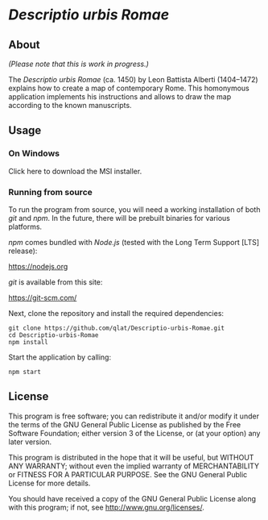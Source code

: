 # *Descriptio urbis Romae*

## About

*(Please note that this is work in progress.)*

The *Descriptio urbis Romae* (ca. 1450) by Leon Battista Alberti (1404–1472) explains how to create a map of contemporary Rome. This homonymous application implements his instructions and allows to draw the map according to the known manuscripts.

## Usage

### On Windows

Click here to download the MSI installer.

### Running from source

To run the program from source, you will need a working installation of both *git* and *npm*. In the future, there will be prebuilt binaries for various platforms.

*npm* comes bundled with *Node.js* (tested with the Long Term Support [LTS] release):

https://nodejs.org

*git* is available from this site:

https://git-scm.com/

Next, clone the repository and install the required dependencies:

```
git clone https://github.com/qlat/Descriptio-urbis-Romae.git
cd Descriptio-urbis-Romae
npm install
```

Start the application by calling:

```
npm start
```

## License

This program is free software; you can redistribute it and/or modify it under the terms of the GNU General Public License as published by the Free Software Foundation; either version 3 of the License, or (at your option) any later version.

This program is distributed in the hope that it will be useful, but WITHOUT ANY WARRANTY; without even the implied warranty of MERCHANTABILITY or FITNESS FOR A PARTICULAR PURPOSE. See the GNU General Public License for more details.

You should have received a copy of the GNU General Public License along with this program; if not, see <http://www.gnu.org/licenses/>. 
